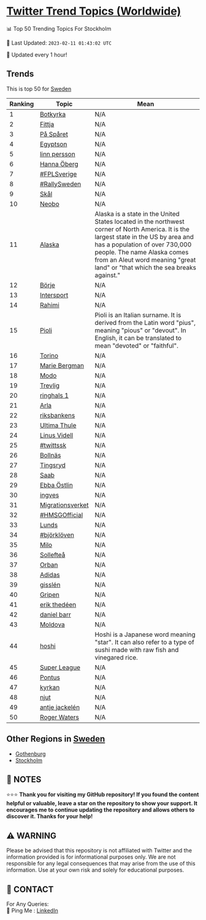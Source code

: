 [Twitter Trend Topics (Worldwide)](https://github.com/ErcinDedeoglu/Twitter-Trend-Topics)
==========


📊 Top 50 Trending Topics For Stockholm

📆 Last Updated: `2023-02-11 01:43:02 UTC`

🔧 Updated every 1 hour!


## Trends

This is top 50 for [Sweden](</Sweden>)

| Ranking | Topic | Mean |
| ------- | ------------ | ------------ |
| 1 | [Botkyrka](http://twitter.com/search?q=Botkyrka) | N/A |
| 2 | [Fittja](http://twitter.com/search?q=Fittja) | N/A |
| 3 | [På Spåret](http://twitter.com/search?q=P%c3%a5+Sp%c3%a5ret) | N/A |
| 4 | [Egyptson](http://twitter.com/search?q=Egyptson) | N/A |
| 5 | [linn persson](http://twitter.com/search?q=linn+persson) | N/A |
| 6 | [Hanna Öberg](http://twitter.com/search?q=Hanna+%c3%96berg) | N/A |
| 7 | [#FPLSverige](http://twitter.com/search?q=%23FPLSverige) | N/A |
| 8 | [#RallySweden](http://twitter.com/search?q=%23RallySweden) | N/A |
| 9 | [Skål](http://twitter.com/search?q=Sk%c3%a5l) | N/A |
| 10 | [Neobo](http://twitter.com/search?q=Neobo) | N/A |
| 11 | [Alaska](http://twitter.com/search?q=Alaska) | Alaska is a state in the United States located in the northwest corner of North America. It is the largest state in the US by area and has a population of over 730,000 people. The name Alaska comes from an Aleut word meaning "great land" or "that which the sea breaks against." |
| 12 | [Börje](http://twitter.com/search?q=B%c3%b6rje) | N/A |
| 13 | [Intersport](http://twitter.com/search?q=Intersport) | N/A |
| 14 | [Rahimi](http://twitter.com/search?q=Rahimi) | N/A |
| 15 | [Pioli](http://twitter.com/search?q=Pioli) | Pioli is an Italian surname. It is derived from the Latin word "pius", meaning "pious" or "devout". In English, it can be translated to mean "devoted" or "faithful". |
| 16 | [Torino](http://twitter.com/search?q=Torino) | N/A |
| 17 | [Marie Bergman](http://twitter.com/search?q=Marie+Bergman) | N/A |
| 18 | [Modo](http://twitter.com/search?q=Modo) | N/A |
| 19 | [Trevlig](http://twitter.com/search?q=Trevlig) | N/A |
| 20 | [ringhals 1](http://twitter.com/search?q=ringhals+1) | N/A |
| 21 | [Arla](http://twitter.com/search?q=Arla) | N/A |
| 22 | [riksbankens](http://twitter.com/search?q=riksbankens) | N/A |
| 23 | [Ultima Thule](http://twitter.com/search?q=Ultima+Thule) | N/A |
| 24 | [Linus Videll](http://twitter.com/search?q=Linus+Videll) | N/A |
| 25 | [#twittssk](http://twitter.com/search?q=%23twittssk) | N/A |
| 26 | [Bollnäs](http://twitter.com/search?q=Bolln%c3%a4s) | N/A |
| 27 | [Tingsryd](http://twitter.com/search?q=Tingsryd) | N/A |
| 28 | [Saab](http://twitter.com/search?q=Saab) | N/A |
| 29 | [Ebba Östlin](http://twitter.com/search?q=Ebba+%c3%96stlin) | N/A |
| 30 | [ingves](http://twitter.com/search?q=ingves) | N/A |
| 31 | [Migrationsverket](http://twitter.com/search?q=Migrationsverket) | N/A |
| 32 | [#HMSGOfficial](http://twitter.com/search?q=%23HMSGOfficial) | N/A |
| 33 | [Lunds](http://twitter.com/search?q=Lunds) | N/A |
| 34 | [#björklöven](http://twitter.com/search?q=%23bj%c3%b6rkl%c3%b6ven) | N/A |
| 35 | [Milo](http://twitter.com/search?q=Milo) | N/A |
| 36 | [Sollefteå](http://twitter.com/search?q=Sollefte%c3%a5) | N/A |
| 37 | [Orban](http://twitter.com/search?q=Orban) | N/A |
| 38 | [Adidas](http://twitter.com/search?q=Adidas) | N/A |
| 39 | [gisslén](http://twitter.com/search?q=gissl%c3%a9n) | N/A |
| 40 | [Gripen](http://twitter.com/search?q=Gripen) | N/A |
| 41 | [erik thedéen](http://twitter.com/search?q=erik+thed%c3%a9en) | N/A |
| 42 | [daniel barr](http://twitter.com/search?q=daniel+barr) | N/A |
| 43 | [Moldova](http://twitter.com/search?q=Moldova) | N/A |
| 44 | [hoshi](http://twitter.com/search?q=hoshi) | Hoshi is a Japanese word meaning "star". It can also refer to a type of sushi made with raw fish and vinegared rice. |
| 45 | [Super League](http://twitter.com/search?q=Super+League) | N/A |
| 46 | [Pontus](http://twitter.com/search?q=Pontus) | N/A |
| 47 | [kyrkan](http://twitter.com/search?q=kyrkan) | N/A |
| 48 | [njut](http://twitter.com/search?q=njut) | N/A |
| 49 | [antje jackelén](http://twitter.com/search?q=antje+jackel%c3%a9n) | N/A |
| 50 | [Roger Waters](http://twitter.com/search?q=Roger+Waters) | N/A |



## Other Regions in [Sweden](</Sweden>)

* [Gothenburg](</Sweden/Gothenburg.md>)
* [Stockholm](</Sweden/Stockholm.md>)



## 📝 NOTES

⭐⭐⭐ **Thank you for visiting my GitHub repository! If you found the content helpful or valuable, leave a star on the repository to show your support. It encourages me to continue updating the repository and allows others to discover it. Thanks for your help!**


## ⚠️ WARNING

Please be advised that this repository is not affiliated with Twitter and the information provided is for informational purposes only. We are not responsible for any legal consequences that may arise from the use of this information. Use at your own risk and solely for educational purposes.


## 📨 CONTACT

 For Any Queries:  
            🏓 Ping Me : [LinkedIn](https://www.linkedin.com/in/ercindedeoglu/)
